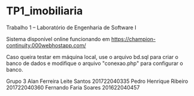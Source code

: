 # TP1_imobiliaria
Trabalho 1 – Laboratório de Engenharia de Software I

Sistema disponível online funcionando em https://champion-continuity.000webhostapp.com/

Caso queira testar em máquina local, use o arquivo bd.sql para criar o banco de dados e modifique o arquivo "conexao.php" para configurar o banco.

Grupo 3
Alan Ferreira Leite Santos 201722040335
Pedro Henrique Ribeiro 201722040360
Fernando Faria Soares 201622040457
